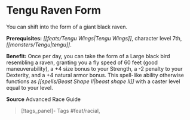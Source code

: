 ﻿---
cssclass: [feats]

---
# Tengu Raven Form

You can shift into the form of a giant black raven.

**Prerequisites:** _[[feats/Tengu Wings|Tengu Wings]]_, character level 7th, _[[monsters/Tengu|tengu]]_.

**Benefit:** Once per day, you can take the form of a Large black bird resembling a raven, granting you a fly speed of 60 feet (good maneuverability), a +4 size bonus to your Strength, a -2 penalty to your Dexterity, and a +4 natural armor bonus. This spell-like ability otherwise functions as _[[spells/Beast Shape II|beast shape II]]_ with a caster level equal to your level.

**Source** Advanced Race Guide
>[!tags_panel]- Tags
> #feat/racial, 